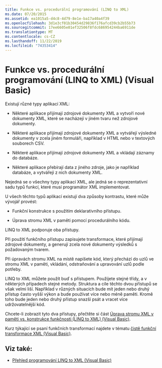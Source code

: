 ```yaml
---
title: Funkce vs. procedurální programování (LINQ to XML)
ms.date: 07/20/2015
ms.assetid: ea1015a5-d4c8-4d79-8e1e-ba17a40a4f39
ms.openlocfilehash: 3d1e3cf01b30454d29836f176afcd39cb2b55b73
ms.sourcegitcommit: 17ee6605e01ef32506f8fdc686954244ba6911de
ms.translationtype: MT
ms.contentlocale: cs-CZ
ms.lasthandoff: 11/22/2019
ms.locfileid: "74353414"
---
```

# <a name="functional-vs-procedural-programming-linq-to-xml-visual-basic"></a>Funkce vs. procedurální programování (LINQ to XML) (Visual Basic)
Existují různé typy aplikací XML:  
  
- Některé aplikace přijímají zdrojové dokumenty XML a vytvoří nové dokumenty XML, které se nacházejí v jiném tvaru než zdrojové dokumenty.  
  
- Některé aplikace přijímají zdrojové dokumenty XML a vytvářejí výsledné dokumenty v zcela jiném formuláři, například v HTML nebo v textových souborech CSV.  
  
- Některé aplikace přijímají zdrojové dokumenty XML a vkládají záznamy do databáze.  
  
- Některé aplikace přebírají data z jiného zdroje, jako je například databáze, a vytvářejí z nich dokumenty XML.  
  
 Nejedná se o všechny typy aplikací XML, ale jedná se o reprezentativní sadu typů funkcí, které musí programátor XML implementovat.  
  
 U všech těchto typů aplikací existují dva způsoby kontrastu, které může vývojář provést:  
  
- Funkční konstrukce s použitím deklarativního přístupu.  
  
- Úprava stromu XML v paměti pomocí procedurálního kódu.  
  
 LINQ to XML podporuje oba přístupy.  
  
 Při použití funkčního přístupu zapisujete transformace, které přijímají zdrojové dokumenty, a generují zcela nové dokumenty výsledků s požadovaným tvarem.  
  
 Při úpravách stromu XML na místě napíšete kód, který přechází do uzlů ve stromu XML v paměti, vkládání, odstraňování a upravování uzlů podle potřeby.  
  
 LINQ to XML můžete použít buď s přístupem. Použijete stejné třídy, a v některých případech stejné metody. Struktura a cíle těchto dvou přístupů se však velmi liší. Například v různých situacích bude mít jeden nebo druhý přístup často vyšší výkon a bude používat více nebo méně paměti. Kromě toho bude jeden nebo druhý přístup snazší psát a vracet více udržovatelnější kód.  
  
 Chcete-li zobrazit tyto dva přístupy, přečtěte si část [Úprava stromu XML v paměti vs. konstrukce funkčnosti (LINQ to XML) (Visual Basic)](../../../../visual-basic/programming-guide/concepts/linq/in-memory-xml-tree-modification-vs-functional-construction.md).  
  
 Kurz týkající se psaní funkčních transformací najdete v tématu [čistě funkční transformace XML (Visual Basic)](../../../../visual-basic/programming-guide/concepts/linq/pure-functional-transformations-of-xml.md).  
  
## <a name="see-also"></a>Viz také:

- [Přehled programování LINQ to XML (Visual Basic)](../../../../visual-basic/programming-guide/concepts/linq/linq-to-xml-programming-overview.md)
